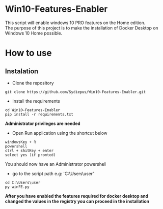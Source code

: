 # Win10-Features-Enabler
This script will enable windows 10 PRO features on the Home edition.  
The purpose of this project is to make the installation of Docker Desktop on Windows 10 Home possible.
# How to use
## Instalation
- Clone the repository
```
git clone https://github.com/Sydiepus/Win10-Features-Enabler.git
```
- Install the requirements
```
cd Win10-Features-Enabler
pip install -r requirements.txt
```
**Administrator privileges are needed**
- Open Run application using the shortcut below
```
windowsKey + R
powershell
ctrl + shitKey + enter
select yes (if promted)
```
You should now have an Administrator powershell
- go to the script path e.g: 'C:\Users\user'
```
cd C:\Users\user
py winFE.py
```
**After you have enabled the features required for docker desktop and changed the values in the registry you can proceed in the installation**
